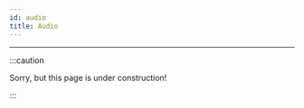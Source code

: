 ```yaml
---
id: audio
title: Audio
---
```


---------------

:::caution

Sorry, but this page is under construction!

:::